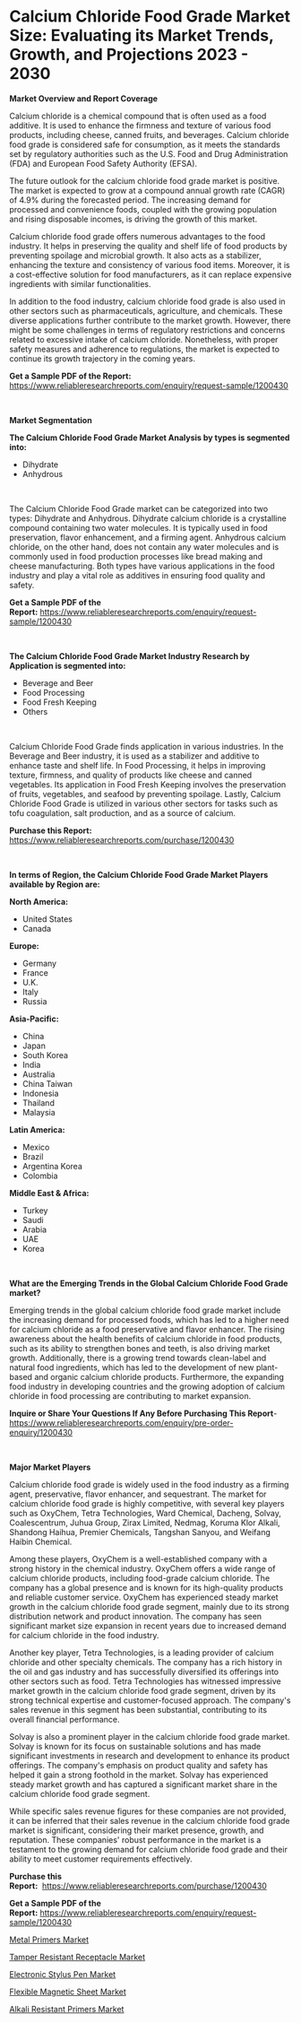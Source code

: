 <p><h1>Calcium Chloride Food Grade Market Size: Evaluating its Market Trends, Growth, and Projections 2023 - 2030</h1></p><p><strong>Market Overview and Report Coverage</strong></p>
<p><p>Calcium chloride is a chemical compound that is often used as a food additive. It is used to enhance the firmness and texture of various food products, including cheese, canned fruits, and beverages. Calcium chloride food grade is considered safe for consumption, as it meets the standards set by regulatory authorities such as the U.S. Food and Drug Administration (FDA) and European Food Safety Authority (EFSA).</p><p>The future outlook for the calcium chloride food grade market is positive. The market is expected to grow at a compound annual growth rate (CAGR) of 4.9% during the forecasted period. The increasing demand for processed and convenience foods, coupled with the growing population and rising disposable incomes, is driving the growth of this market.</p><p>Calcium chloride food grade offers numerous advantages to the food industry. It helps in preserving the quality and shelf life of food products by preventing spoilage and microbial growth. It also acts as a stabilizer, enhancing the texture and consistency of various food items. Moreover, it is a cost-effective solution for food manufacturers, as it can replace expensive ingredients with similar functionalities.</p><p>In addition to the food industry, calcium chloride food grade is also used in other sectors such as pharmaceuticals, agriculture, and chemicals. These diverse applications further contribute to the market growth. However, there might be some challenges in terms of regulatory restrictions and concerns related to excessive intake of calcium chloride. Nonetheless, with proper safety measures and adherence to regulations, the market is expected to continue its growth trajectory in the coming years.</p></p>
<p><strong>Get a Sample PDF of the Report:</strong> <a href="https://www.reliableresearchreports.com/enquiry/request-sample/1200430">https://www.reliableresearchreports.com/enquiry/request-sample/1200430</a></p>
<p>&nbsp;</p>
<p><strong>Market Segmentation</strong></p>
<p><strong>The Calcium Chloride Food Grade Market Analysis by types is segmented into:</strong></p>
<p><ul><li>Dihydrate</li><li>Anhydrous</li></ul></p>
<p>&nbsp;</p>
<p><p>The Calcium Chloride Food Grade market can be categorized into two types: Dihydrate and Anhydrous. Dihydrate calcium chloride is a crystalline compound containing two water molecules. It is typically used in food preservation, flavor enhancement, and a firming agent. Anhydrous calcium chloride, on the other hand, does not contain any water molecules and is commonly used in food production processes like bread making and cheese manufacturing. Both types have various applications in the food industry and play a vital role as additives in ensuring food quality and safety.</p></p>
<p><strong>Get a Sample PDF of the Report:</strong>&nbsp;<a href="https://www.reliableresearchreports.com/enquiry/request-sample/1200430">https://www.reliableresearchreports.com/enquiry/request-sample/1200430</a></p>
<p>&nbsp;</p>
<p><strong>The Calcium Chloride Food Grade Market Industry Research by Application is segmented into:</strong></p>
<p><ul><li>Beverage and Beer</li><li>Food Processing</li><li>Food Fresh Keeping</li><li>Others</li></ul></p>
<p>&nbsp;</p>
<p><p>Calcium Chloride Food Grade finds application in various industries. In the Beverage and Beer industry, it is used as a stabilizer and additive to enhance taste and shelf life. In Food Processing, it helps in improving texture, firmness, and quality of products like cheese and canned vegetables. Its application in Food Fresh Keeping involves the preservation of fruits, vegetables, and seafood by preventing spoilage. Lastly, Calcium Chloride Food Grade is utilized in various other sectors for tasks such as tofu coagulation, salt production, and as a source of calcium.</p></p>
<p><strong>Purchase this Report:</strong>&nbsp; <a href="https://www.reliableresearchreports.com/purchase/1200430">https://www.reliableresearchreports.com/purchase/1200430</a></p>
<p>&nbsp;</p>
<p><strong>In terms of Region, the Calcium Chloride Food Grade Market Players available by Region are:</strong></p>
<p>
    <p> <strong> North America: </strong>
        <ul>
            <li>United States</li>
            <li>Canada</li>
        </ul>
        </p> 
    <p> <strong> Europe: </strong>
        <ul>
            <li>Germany</li>
            <li>France</li>
            <li>U.K.</li>
            <li>Italy</li>
            <li>Russia</li>
        </ul>
        </p> 
    <p> <strong> Asia-Pacific: </strong>
        <ul>
            <li>China</li>
            <li>Japan</li>
            <li>South Korea</li>
            <li>India</li>
            <li>Australia</li>
            <li>China Taiwan</li>
            <li>Indonesia</li>
            <li>Thailand</li>
            <li>Malaysia</li>
        </ul>
        </p> 
    <p> <strong> Latin America: </strong>
        <ul>
            <li>Mexico</li>
            <li>Brazil</li>
            <li>Argentina Korea</li>
            <li>Colombia</li>
        </ul>
        </p> 
    <p> <strong> Middle East & Africa: </strong>
        <ul>
            <li>Turkey</li>
            <li>Saudi</li>
            <li>Arabia</li>
            <li>UAE</li>
            <li>Korea</li>
        </ul>
    </p>
    </p>
<p>&nbsp;</p>
<p><strong>What are the Emerging Trends in the Global Calcium Chloride Food Grade market?</strong></p>
<p><p>Emerging trends in the global calcium chloride food grade market include the increasing demand for processed foods, which has led to a higher need for calcium chloride as a food preservative and flavor enhancer. The rising awareness about the health benefits of calcium chloride in food products, such as its ability to strengthen bones and teeth, is also driving market growth. Additionally, there is a growing trend towards clean-label and natural food ingredients, which has led to the development of new plant-based and organic calcium chloride products. Furthermore, the expanding food industry in developing countries and the growing adoption of calcium chloride in food processing are contributing to market expansion.</p></p>
<p><strong>Inquire or Share Your Questions If Any Before Purchasing This Report</strong>- <a href="https://www.reliableresearchreports.com/enquiry/pre-order-enquiry/1200430">https://www.reliableresearchreports.com/enquiry/pre-order-enquiry/1200430</a></p>
<p>&nbsp;</p>
<p><strong>Major Market Players</strong></p>
<p><p>Calcium chloride food grade is widely used in the food industry as a firming agent, preservative, flavor enhancer, and sequestrant. The market for calcium chloride food grade is highly competitive, with several key players such as OxyChem, Tetra Technologies, Ward Chemical, Dacheng, Solvay, Coalescentrum, Juhua Group, Zirax Limited, Nedmag, Koruma Klor Alkali, Shandong Haihua, Premier Chemicals, Tangshan Sanyou, and Weifang Haibin Chemical.</p><p>Among these players, OxyChem is a well-established company with a strong history in the chemical industry. OxyChem offers a wide range of calcium chloride products, including food-grade calcium chloride. The company has a global presence and is known for its high-quality products and reliable customer service. OxyChem has experienced steady market growth in the calcium chloride food grade segment, mainly due to its strong distribution network and product innovation. The company has seen significant market size expansion in recent years due to increased demand for calcium chloride in the food industry.</p><p>Another key player, Tetra Technologies, is a leading provider of calcium chloride and other specialty chemicals. The company has a rich history in the oil and gas industry and has successfully diversified its offerings into other sectors such as food. Tetra Technologies has witnessed impressive market growth in the calcium chloride food grade segment, driven by its strong technical expertise and customer-focused approach. The company's sales revenue in this segment has been substantial, contributing to its overall financial performance.</p><p>Solvay is also a prominent player in the calcium chloride food grade market. Solvay is known for its focus on sustainable solutions and has made significant investments in research and development to enhance its product offerings. The company's emphasis on product quality and safety has helped it gain a strong foothold in the market. Solvay has experienced steady market growth and has captured a significant market share in the calcium chloride food grade segment.</p><p>While specific sales revenue figures for these companies are not provided, it can be inferred that their sales revenue in the calcium chloride food grade market is significant, considering their market presence, growth, and reputation. These companies' robust performance in the market is a testament to the growing demand for calcium chloride food grade and their ability to meet customer requirements effectively.</p></p>
<p><strong>Purchase this Report:</strong>&nbsp;&nbsp;<a href="https://www.reliableresearchreports.com/purchase/1200430">https://www.reliableresearchreports.com/purchase/1200430</a></p>
<p></p>
<p><strong>Get a Sample PDF of the Report:</strong>&nbsp;<a href="https://www.reliableresearchreports.com/enquiry/request-sample/1200430">https://www.reliableresearchreports.com/enquiry/request-sample/1200430</a></p>
<p><p><a href="https://medium.com/@kyliemorgan1913/metal-primers-market-size-growth-forecast-2023-2030-2c68265b2f0c">Metal Primers Market</a></p><p><a href="https://www.linkedin.com/pulse/tamper-resistant-receptacle-market-insights-players-syb0e/">Tamper Resistant Receptacle Market</a></p><p><a href="https://www.linkedin.com/pulse/electronic-stylus-pen-market-share-amp-new-trends-analysis-wntxe/">Electronic Stylus Pen Market</a></p><p><a href="https://www.linkedin.com/pulse/flexible-magnetic-sheet-market-size-share-amp-trends-7mgbe/">Flexible Magnetic Sheet Market</a></p><p><a href="https://medium.com/@kejsioni/alkali-resistant-primers-market-size-growth-forecast-2023-2030-2ca57f1996e7">Alkali Resistant Primers Market</a></p></p>